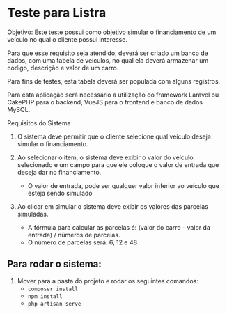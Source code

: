 # Teste para Listra


Objetivo: Este teste possui como objetivo simular o financiamento de um veículo no qual o cliente possui interesse.

Para que esse requisito seja atendido, deverá ser criado um banco de dados, com uma tabela de veículos, no qual ela deverá armazenar um código, descrição e valor de um carro.

Para fins de testes, esta tabela deverá ser populada com alguns registros.

Para esta aplicação será necessário a utilização do framework Laravel ou CakePHP para o backend, VueJS para o frontend e banco de dados MySQL.

Requisitos do Sistema
1)	O sistema deve permitir que o cliente selecione qual veículo deseja simular o financiamento.

2)	Ao selecionar o item, o sistema deve exibir o valor do veículo selecionado e um campo para que ele coloque o valor de entrada que deseja dar no financiamento. 
    -	O valor de entrada, pode ser qualquer valor inferior ao veículo que esteja sendo simulado

3)	Ao clicar em simular o sistema deve exibir os valores das parcelas simuladas.
    - A fórmula para calcular as parcelas é: (valor do carro - valor da entrada) / números de parcelas.
    - O número de parcelas será: 6, 12 e 48

## Para rodar o sistema:

1)  Mover para a pasta do projeto e rodar os seguintes comandos:
    -  ``composer install``
    -  ``npm install``
    -  ``php artisan serve``
